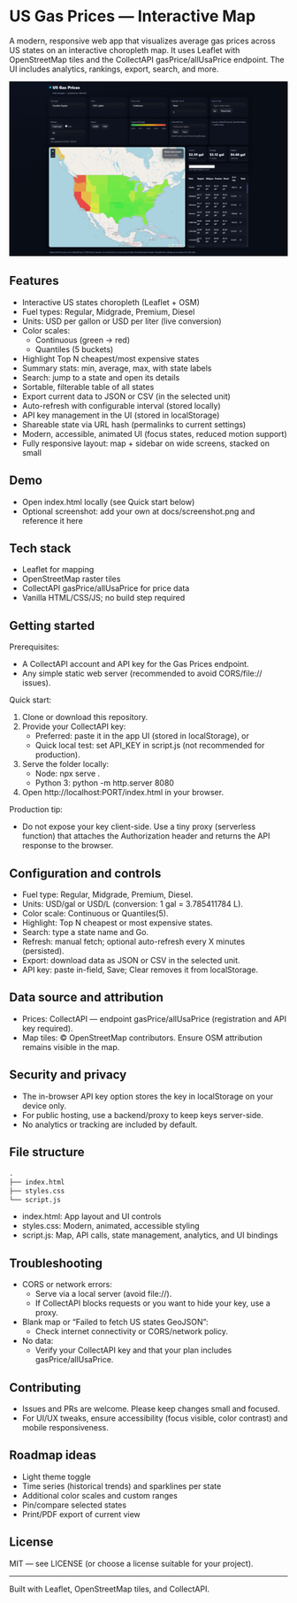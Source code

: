 # US Gas Prices — Interactive Map

A modern, responsive web app that visualizes average gas prices across US states on an interactive choropleth map. It uses Leaflet with OpenStreetMap tiles and the CollectAPI gasPrice/allUsaPrice endpoint. The UI includes analytics, rankings, export, search, and more.

![img](us.png)

## Features

- Interactive US states choropleth (Leaflet + OSM)
- Fuel types: Regular, Midgrade, Premium, Diesel
- Units: USD per gallon or USD per liter (live conversion)
- Color scales:
  - Continuous (green → red)
  - Quantiles (5 buckets)
- Highlight Top N cheapest/most expensive states
- Summary stats: min, average, max, with state labels
- Search: jump to a state and open its details
- Sortable, filterable table of all states
- Export current data to JSON or CSV (in the selected unit)
- Auto-refresh with configurable interval (stored locally)
- API key management in the UI (stored in localStorage)
- Shareable state via URL hash (permalinks to current settings)
- Modern, accessible, animated UI (focus states, reduced motion support)
- Fully responsive layout: map + sidebar on wide screens, stacked on small

## Demo

- Open index.html locally (see Quick start below)
- Optional screenshot: add your own at docs/screenshot.png and reference it here

## Tech stack

- Leaflet for mapping
- OpenStreetMap raster tiles
- CollectAPI gasPrice/allUsaPrice for price data
- Vanilla HTML/CSS/JS; no build step required

## Getting started

Prerequisites:
- A CollectAPI account and API key for the Gas Prices endpoint.
- Any simple static web server (recommended to avoid CORS/file:// issues).

Quick start:
1. Clone or download this repository.
2. Provide your CollectAPI key:
   - Preferred: paste it in the app UI (stored in localStorage), or
   - Quick local test: set API_KEY in script.js (not recommended for production).
3. Serve the folder locally:
   - Node: npx serve .
   - Python 3: python -m http.server 8080
4. Open http://localhost:PORT/index.html in your browser.

Production tip:
- Do not expose your key client-side. Use a tiny proxy (serverless function) that attaches the Authorization header and returns the API response to the browser.

## Configuration and controls

- Fuel type: Regular, Midgrade, Premium, Diesel.
- Units: USD/gal or USD/L (conversion: 1 gal = 3.785411784 L).
- Color scale: Continuous or Quantiles(5).
- Highlight: Top N cheapest or most expensive states.
- Search: type a state name and Go.
- Refresh: manual fetch; optional auto-refresh every X minutes (persisted).
- Export: download data as JSON or CSV in the selected unit.
- API key: paste in-field, Save; Clear removes it from localStorage.

## Data source and attribution

- Prices: CollectAPI — endpoint gasPrice/allUsaPrice (registration and API key required).
- Map tiles: © OpenStreetMap contributors. Ensure OSM attribution remains visible in the map.

## Security and privacy

- The in-browser API key option stores the key in localStorage on your device only.
- For public hosting, use a backend/proxy to keep keys server-side.
- No analytics or tracking are included by default.

## File structure

```
.
├── index.html
├── styles.css
└── script.js
```

- index.html: App layout and UI controls
- styles.css: Modern, animated, accessible styling
- script.js: Map, API calls, state management, analytics, and UI bindings

## Troubleshooting

- CORS or network errors:
  - Serve via a local server (avoid file://).
  - If CollectAPI blocks requests or you want to hide your key, use a proxy.
- Blank map or “Failed to fetch US states GeoJSON”:
  - Check internet connectivity or CORS/network policy.
- No data:
  - Verify your CollectAPI key and that your plan includes gasPrice/allUsaPrice.

## Contributing

- Issues and PRs are welcome. Please keep changes small and focused.
- For UI/UX tweaks, ensure accessibility (focus visible, color contrast) and mobile responsiveness.

## Roadmap ideas

- Light theme toggle
- Time series (historical trends) and sparklines per state
- Additional color scales and custom ranges
- Pin/compare selected states
- Print/PDF export of current view

## License

MIT — see LICENSE (or choose a license suitable for your project).

---
Built with Leaflet, OpenStreetMap tiles, and CollectAPI.
